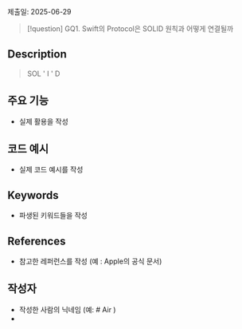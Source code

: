 제출일: 2025-06-29

>[!question]
>GQ1. Swift의 Protocol은 SOLID 원칙과 어떻게 연결될까

## Description
>SOL ' I ' D 
>

## 주요 기능
+ 실제 활용을 작성

## 코드 예시
+ 실제 코드 예시를 작성

## Keywords
+ 파생된 키워드들을 작성

## References
- 참고한 레퍼런스를 작성 (예 : Apple의 공식 문서)

## 작성자
- 작성한 사람의 닉네임 (예: # Air )
- 